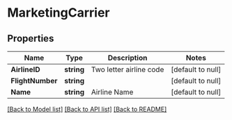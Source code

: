 # MarketingCarrier

## Properties
Name | Type | Description | Notes
------------ | ------------- | ------------- | -------------
**AirlineID** | **string** | Two letter airline code | [default to null]
**FlightNumber** | **string** |  | [default to null]
**Name** | **string** | Airline Name | [default to null]

[[Back to Model list]](../README.md#documentation-for-models) [[Back to API list]](../README.md#documentation-for-api-endpoints) [[Back to README]](../README.md)


